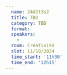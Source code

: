 ```yaml
---
  name: 24d2t3s2
  title: TBD
  category: TBD
  format: 
  speakers: 
    - 
  room: Créativité
  slot: 11/10/2024
  time_start: '11h30'
  time_end: '12h15'
---
```

